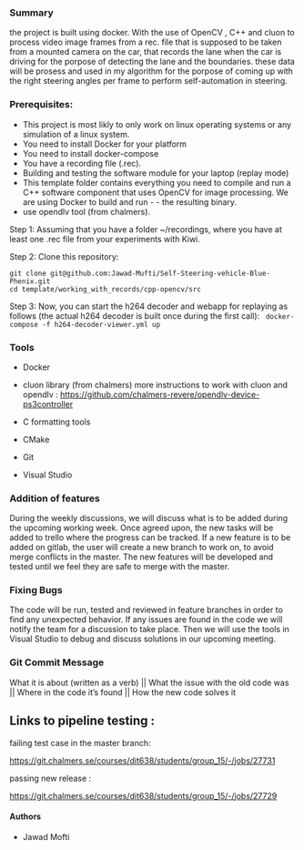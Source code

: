 

### Summary
the project is built using docker.
With the use of OpenCV , C++ and cluon to process video image frames from a rec. file that is supposed to be taken from a mounted camera on the car, that records the lane when the car is driving for the porpose of detecting the lane and the boundaries. these data will be prosess and used in my algorithm for the porpose of coming up with the right steering angles per frame to perform self-automation in steering.

### Prerequisites:

- This project is most likly to only work on linux operating systems or any simulation of a linux system.
- You need to install Docker for your platform
- You need to install docker-compose
 - You have a recording file (.rec).
- Building and testing the software module for your laptop (replay mode)
- This template folder contains everything you need to compile and run a C++ software component that uses OpenCV for image processing. We are using Docker to build and run - - the resulting binary.
- use opendlv tool (from chalmers).


Step 1: Assuming that you have a folder ~/recordings, where you have at least one .rec file from your experiments with Kiwi.

Step 2: Clone this repository:

```cd $HOME
git clone git@github.com:Jawad-Mufti/Self-Steering-vehicle-Blue-Phenix.git
cd template/working_with_records/cpp-opencv/src
```
Step 3:
Now, you can start the h264 decoder and webapp for replaying as follows (the actual h264 decoder is built once during the first call):
``` docker-compose -f h264-decoder-viewer.yml up```

### Tools
* Docker

* cluon library (from chalmers)  more instructions to work with cluon and opendlv :  https://github.com/chalmers-revere/opendlv-device-ps3controller
* C formatting tools
* CMake 
* Git
* Visual Studio



### Addition of features
During the weekly discussions, we will discuss what is to be added during the upcoming working week. Once agreed upon, the new tasks will be added to trello where the progress can be tracked.
If a new feature is to be added on gitlab, the user will create a new branch to work on, to avoid merge conflicts in the master. The new features will be developed and tested until we feel they are safe to merge with the master.

### Fixing Bugs
The code will be run, tested and reviewed in feature branches in order to find any unexpected behavior. If any issues are found in the code we will notify the team for a discussion to take place. Then we will use the tools in Visual Studio to debug and discuss solutions in our upcoming meeting.

### Git Commit Message
What it is about (written as a verb) || What the issue with the old code was || Where in the code it’s found || How the new code solves it

## Links to pipeline testing :

failing test case in the master branch:

https://git.chalmers.se/courses/dit638/students/group_15/-/jobs/27731

passing new release :

https://git.chalmers.se/courses/dit638/students/group_15/-/jobs/27729



#### Authors

*  Jawad Mofti
